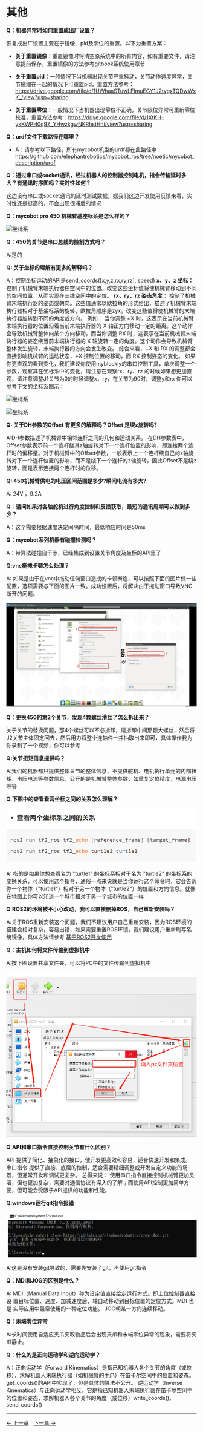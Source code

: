 # 其他

**Q：机器异常时如何重置成出厂设置？**

恢复成出厂设置主要在于镜像、pid及零位的重置。以下为重置方案：
  
- **关于重置镜像**：重置镜像时将清空原系统中的所有内容，如有重要文件，请注意提前保存，重置镜像的方法参考gitbook系统使用章节

- **关于重置pid**：一般情况下当机器出现关节严重抖动，关节动作速度异常，关节蜷缩在一起的情况下可重置pid，重置方法参考：https://drive.google.com/file/d/1UWhaaSTuwLFImuEGY1J2tvgxTQDwWxK_/view?usp=sharing 

- **关于重置零位**：一般情况下当机器出现零位不正确，关节限位异常可重新零位校准，重置方法参考：https://drive.google.com/file/d/1XtKH-ykKWPH0q9Z_YHwzkgwNKRhstHhi/view?usp=sharing 

**Q：urdf文件下载路径在哪里？**

- A：请参考以下路径，所有mycobot机型的urdf都在此路径中：https://github.com/elephantrobotics/mycobot_ros/tree/noetic/mycobot_description/urdf 

**Q：通过串口或socket通讯，经过机器人的控制器控制电机，指令传输延时多大？有通讯时序图吗？实时性如何？**

这边没有串口或socket通讯的延时测试数据，据我们这边开发使用反馈来看，实时性还是挺高的，不会出现很滞后的情况

**Q：mycobot pro 450 机械臂基座标系是怎么样的？**

![坐标系](../../../resources/4-SupportAndService/9.Troubleshooting/9.images/)

**Q：450的关节是串口总线的控制方式吗？**

A:是的

**Q: 关于坐标的理解有更多的解释吗？**

A：控制坐标运动的API是send_coords([x,y,z,rx,ry,rz], speed)
**x、y、z 坐标：** 控制了机械臂末端执行器在空间中的位置。改变这些坐标值将使机械臂移动到不同的空间位置，从而实现在三维空间中的定位。
**rx、ry、rz 姿态角度：** 控制了机械臂末端执行器的姿态或朝向。这些值通常以欧拉角的形式给出，描述了机械臂末端执行器相对于基坐标系的旋转，欧拉角顺序是zyx。改变这些值将使机械臂的末端执行器旋转到不同的角度或方向。
例如：
当你调整 +X 时，这表示在当前机械臂末端执行器的位置沿着当前末端执行器的 X 轴正方向移动一定的距离。这个动作会导致机械臂整体向某个方向移动。而当你调整 RX 时，这表示在当前机械臂末端执行器的姿态绕当前末端执行器的 X 轴旋转一定的角度。这个动作会导致机械臂整体发生旋转，末端执行器的方向会发生改变。
综合来看，+X 和 RX 的调整都会直接影响机械臂的运动状态，+X 控制位置的移动，而 RX 控制姿态的变化。
如果你更直观的看到变化，我们建议你使用myblockly的串口控制工具，单次调整一个参数，观察其在坐标系中的变化，请注意在观察rx、ry、rz 的时候如果想更加直观，请注意调整J1关节为0的时候调整x，ry，在关节为90时，调整y和rx
你可以参考下文的坐标系图示：

![坐标系](../../../resources/4-SupportAndService/9.Troubleshooting/9.images/)

![坐标系](../../../resources/4-SupportAndService/9.Troubleshooting/9.images/)

**Q: 关于DH参数的Offset 有更多的解释吗？Offset 是绕z旋转吗?**

A:DH参数描述了机械臂中相邻连杆之间的几何和运动关系。
在DH参数表中，Offset参数表示前一个连杆绕其z轴旋转对下一个连杆位置的影响，即连接两个连杆时的偏移量。对于机械臂中的Offset参数，一般表示上一个连杆绕自己的z轴旋转对下一个连杆位置的影响，而不是绕下一个连杆的z轴旋转。因此Offset不是绕z旋转，而是表示连接两个连杆时的位移。

**Q: 450机械臂供电的电压区间范围是多少?瞬间电流有多大?**

A: 24V  ，9.2A

**Q：请问如果对各轴舵机进行角度控制和反馈获取，最短的通讯周期可以做到多少？**

A：这个需要根据速度决定间隔时间，最低响应时间是50ms

**Q：mycobot系列机器有碰撞检测吗？**

A：带算法碰撞自干涉，已经集成到设置关节角度及坐标的API里了

**Q:vnc拖拽卡顿怎么处理？**

A: 如果是由于在vnc中拖动任何窗口造成的卡顿断连，可以按照下面的图片做一些配置，选项需要与下面的图片一致。成功设置后，将解决由于拖动窗口导致VNC断开的问题。

![](../../resources/4-SupportAndService/9.Troubleshooting/9.images/other_8.png)

**Q：更换450的第2个关节，发现4颗螺丝滑丝了怎么拆出来？**

关于关节的替换问题，那4个螺丝可以不必拆卸，请拆卸中间那颗大螺丝，然后将J2关节主体固定回去，然后用力将整个连轴件一并抽取出来即可，具体操作我为你录制了一个视频，你可以参考

**Q:关节扭矩信息提供吗？**

A:我们的机器都只提供整体关节的整体信息，不提供舵机、电机执行单元的内部扭矩、电压电流等参数信息，公开的是机械臂整体参数，如重复定位精度，电源电压等等


**Q:下图中的查看看两坐标之间的关系怎么理解？**

![](../../resources/4-SupportAndService/9.Troubleshooting/9.images/other_10.png)

A: 指的是如果你想查看名为 "turtle1" 的坐标系相对于名为 "turtle2" 的坐标系的变换关系，可以使用这个指令，通俗一点来说就是当你运行这个命令时，它会告诉你一个物体（"turtle1"）相对于另一个物体（"turtle2"）的位置和方向信息。就像在地图上你可以知道一个城市相对于另一个城市的位置一样

**Q:ROS2的环境被不小心改动，我可以直接删掉ROS，自己重新安装吗？**

A:关于ROS重新安装这个问题，我们不建议用户自己重新安装，因为ROS环境的搭建会相对复杂，容易出错，如果需要重置ROS环镜，我们建议用户重新刷写系统镜像，具体方法请参考 [基于ROS2开发使用](https://docs.elephantrobotics.com/docs/mycobot-pro450-cn/3-FunctionsAndApplications/6-SoftwareDevelopment/6.3-ROS2/)

**Q：主机如何将文件传输到虚拟机中**

A:按下图设置共享文件夹，可以将PC中的文件传输到虚拟机中

![](../../resources/4-SupportAndService/9.Troubleshooting/9.images/other_9.png)

**Q:API和串口指令直接控制关节有什么区别？**

API 提供了简化、抽象化的接口，使开发更高效和容易，适合快速开发和集成。
串口指令 提供了直接、底层的控制，适合需要精细调整或开发自定义功能的场景，但通常开发和调试更复杂。
总得来说：
使用串口指令直接控制机械臂更加灵活，但也更加复杂，需要对通信协议有深入的了解；而使用API控制更加简单方便，但可能会受限于API提供的功能和性能。

**Q:windows运行git指令报错**

![](../../resources/4-SupportAndService/9.Troubleshooting/9.images/other_11.png)

A:这是没有安装git导致的，需要先安装了git，再使用git指令

**Q：MDI和JOG的区别是什么？**

A: MDI（Manual Data Input）称为设定值直接给定运行方式。即上位控制器直接设 置目标位置、速度、加减速度后，轴自动移动到目标位置的定位方式。MDI 也是 实际应用中最常使用的一种定位功能。
JOG朝某一方向连续移动。

**Q：末端零位异常**

A:长时间使用自适应夹爪夹取物品后会出现夹爪和末端零位异常的现象，需要将夹爪静止。

**Q：什么的是正向运动学和逆向运动学？**

A：正向运动学（Forward Kinematics）是指已知机器人各个关节的角度（或位移），求解机器人末端执行器（如机械臂的手爪）在笛卡尔空间中的位置和姿态。get_coords()的API中实现了，但是具体的算法不公开。
逆运动学（Inverse Kinematics）与正向运动学相反，它是指已知机器人末端执行器在笛卡尔空间中的位置和姿态，求解机器人各个关节的角度（或位移）write_coords()、send_coords()

---

[← 上一章](./3.4.2-hardware.md) | [下一章 →](../4-FirstInstallAndUse/README.md)